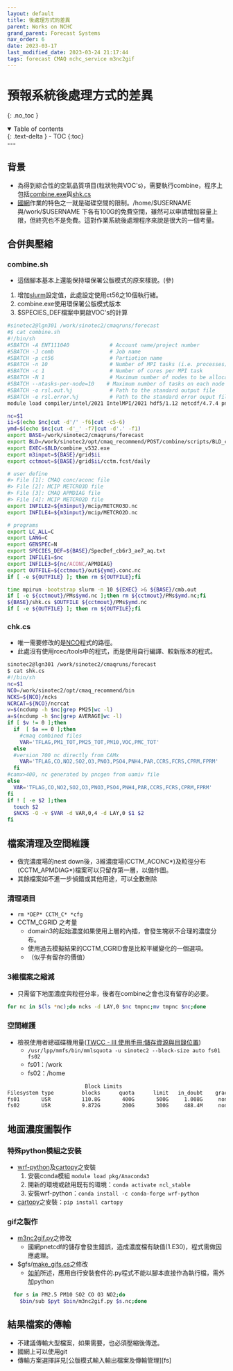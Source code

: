 ```yaml
---
layout: default
title: 後處理方式的差異
parent: Works on NCHC
grand_parent: Forecast Systems
nav_order: 6
date: 2023-03-17
last_modified_date: 2023-03-24 21:17:44
tags: forecast CMAQ nchc_service m3nc2gif
---
```


# 預報系統後處理方式的差異

{: .no_toc }

<details open markdown="block">
  <summary>
    Table of contents
  </summary>
  {: .text-delta }
- TOC
{:toc}
</details>
---

## 背景

- 為得到綜合性的空氣品質項目(粒狀物與VOC's)，需要執行combine，程序上包括[combine.exe](../../GridModels/POST/1.run_combMM_R_DM.md)與[shk.cs][shk]
- [國網][nchc]作業的特色之一就是磁碟空間的限制。/home/\$USERNAME與/work/\$USERNAME 下各有100G的免費空間，雖然可以申請增加容量上限，但終究也不是免費。這對作業系統後處理程序來說是很大的一個考量。

## 合併與壓縮

### combine.sh

- 這個腳本基本上還能保持環保署公版模式的原來樣貌。(參)
1. 增加[slurm][slurm]設定值，此處設定使用ct56之10個執行緒。
2. combine.exe使用環保署公版模式版本
3. $SPECIES_DEF檔案中開啟VOC's的計算

```bash
#sinotec2@lgn301 /work/sinotec2/cmaqruns/forecast
#$ cat combine.sh 
#!/bin/sh
#SBATCH -A ENT111040             # Account name/project number
#SBATCH -J comb                  # Job name
#SBATCH -p ct56                  # Partiotion name
#SBATCH -n 10                    # Number of MPI tasks (i.e. processes)
#SBATCH -c 1                     # Number of cores per MPI task
#SBATCH -N 1                     # Maximum number of nodes to be allocated
#SBATCH --ntasks-per-node=10    # Maximum number of tasks on each node
#SBATCH -o rsl.out.%j            # Path to the standard output file
#SBATCH -e rsl.error.%j          # Path to the standard error ouput file
module load compiler/intel/2021 IntelMPI/2021 hdf5/1.12 netcdf/4.7.4 pnetcdf/1.12.2

nc=$1
ii=$(echo $nc|cut -d'/' -f6|cut -c5-6)
ymd=$(echo $nc|cut -d'_' -f7|cut -d'.' -f1)
export BASE=/work/sinotec2/cmaqruns/forecast
export BLD=/work/sinotec2/opt/cmaq_recommend/POST/combine/scripts/BLD_combine_v532_intel
export EXEC=$BLD/combine_v532.exe
export m3input=${BASE}/grid$ii
export cctmout=${BASE}/grid$ii/cctm.fcst/daily

# user define
#> File [1]: CMAQ conc/aconc file
#> File [2]: MCIP METCRO3D file
#> File [3]: CMAQ APMDIAG file
#> File [4]: MCIP METCRO2D file
export INFILE2=${m3input}/mcip/METCRO3D.nc
export INFILE4=${m3input}/mcip/METCRO2D.nc

# programs
export LC_ALL=C
export LANG=C
export GENSPEC=N
export SPECIES_DEF=${BASE}/SpecDef_cb6r3_ae7_aq.txt
export INFILE1=$nc
export INFILE3=${nc/ACONC/APMDIAG}
export OUTFILE=${cctmout}/out${ymd}.conc.nc
if [ -e ${OUTFILE} ]; then rm ${OUTFILE};fi

time mpirun -bootstrap slurm -n 10 ${EXEC} >& ${BASE}/cmb.out
if [ -e ${cctmout}/PMs$ymd.nc ];then rm ${cctmout}/PMs$ymd.nc;fi
${BASE}/shk.cs $OUTFILE ${cctmout}/PMs$ymd.nc
if [ -e ${OUTFILE} ]; then rm ${OUTFILE};fi
```

### chk.cs

- 唯一需要修改的是[NCO][nco]程式的路徑。
- 此處沒有使用rcec/tools中的程式，而是使用自行編譯、較新版本的程式。

```bash
sinotec2@lgn301 /work/sinotec2/cmaqruns/forecast
$ cat shk.cs 
#!/bin/sh
nc=$1
NCO=/work/sinotec2/opt/cmaq_recommend/bin
NCKS=${NCO}/ncks
NCRCAT=${NCO}/ncrcat
v=$(ncdump -h $nc|grep PM25|wc -l)
a=$(ncdump -h $nc|grep AVERAGE|wc -l)
if [ $v != 0 ];then
  if  [ $a == 0 ];then
    #cmaq combined files
    VAR='TFLAG,PM1_TOT,PM25_TOT,PM10,VOC,PMC_TOT'
  else
  #version 700 nc directly from CAMx
    VAR='TFLAG,CO,NO2,SO2,O3,PNO3,PSO4,PNH4,PAR,CCRS,FCRS,CPRM,FPRM'
  fi
#camx>400, nc generated by pncgen from uamiv file
else
  VAR='TFLAG,CO,NO2,SO2,O3,PNO3,PSO4,PNH4,PAR,CCRS,FCRS,CPRM,FPRM'
fi
if ! [ -e $2 ];then
  touch $2
  $NCKS -O -v $VAR -d VAR,0,4 -d LAY,0 $1 $2
fi
```

## 檔案清理及空間維護

- 做完濃度場的nest down後，3維濃度場(CCTM_ACONC*)及粒徑分布(CCTM_APMDIAG*)檔案可以只留存第一層，以備作圖。
- 其餘檔案如不進一步偵錯或其他用途，可以全數刪除

### 清理項目

- `rm *DEP* CCTM_C* *cfg`
- CCTM_CGRID 之考量
  - domain3的起始濃度如果使用上層的內插，會發生塊狀不合理的濃度分布。
  - 使用過去模擬結果的CCTM_CGRID會是比較平緩變化的一個選項。
  - （似乎有留存的價值）

### 3維檔案之縮減

- 只需留下地面濃度與粒徑分率，後者在combine之會也沒有留存的必要。

```bash
for nc in $(ls *nc);do ncks -d LAY,0 $nc tmpnc;mv tmpnc $nc;done
```

### 空間維護

- 檢視使用者總磁碟機用量([TWCC - III 使用手冊:儲存資源與目錄位置](https://man.twcc.ai/@TWCC-III-manual/HyOgKIiuu))
  - `/usr/lpp/mmfs/bin/mmlsquota -u sinotec2 --block-size auto fs01 fs02`
  - fs01：/work
  - fs02：/home

```bash
                         Block Limits                                    |     File Limits
Filesystem type         blocks      quota      limit   in_doubt    grace |    files   quota    limit in_doubt    grace  Remarks
fs01       USR          110.8G       400G       500G     1.008G     none |    19790       0        0       85     none NCHC_AIcls.twcc.ai
fs02       USR          9.872G       200G       300G     488.4M     none |   194962       0        0       40     none NCHC_AIcls.twcc.ai
```

## 地面濃度圖製作

### 特殊python模組之安裝

- [wrf-python](../../utilities/Graphics/wrf-python/wrf-python.md)及[cartopy][cartopy]之安裝
  1. 安裝conda模組 `module load pkg/Anaconda3`
  2. 開新的環境或啟用既有的環境：`conda activate ncl_stable`
  3. 安裝wrf-python：`conda install -c conda-forge wrf-python`
- [cartopy][cartopy]之安裝：`pip install cartopy`

### gif之製作

- [m3nc2gif.py](../../utilities/Graphics/wrf-python/4.m3nc2gif.md)之修改
  - 國網pnetcdf的儲存會發生錯誤，造成濃度檔有缺值(1.E30)，程式需做因應處理。
- $gfs/[make_gifs.cs][make_gifs]之修改
  - [如前](1.ICBCforEA.md#cams數據之下載)所述，應用自行安裝套件的.py程式不能以腳本直接作為執行檔，需外加python

```bash
  for s in PM2.5 PM10 SO2 CO O3 NO2;do
    $bin/sub $pyt $bin/m3nc2gif.py $s.nc;done
```

## 結果檔案的傳輸

- 不建議傳輸大型檔案，如果需要，也必須壓縮後傳送。
- 國網上可以使用git
- 傳輸方案選擇詳見[公版模式輸入輸出檔案及傳輸管理][fs]

[nchc]: https://iservice.nchc.org.tw/nchc_service/nchc_service_twn3_hpc.php "國研院國網中心台灣杉三號(Taiwania 3)為國內提供開放服務申請的最大CPU高速計算主機(2021年)，擁有900個計算節點。"
[1]: https://sinotec2.github.io/Focus-on-Air-Quality/GridModels/TWNEPA_RecommCMAQ/exec/#1-主程式runcctm03csh "CMAQ Model System -> Recommend System -> 執行檔與程式庫 -> CCTM run scripts -> 1. 主程式(run.cctm.03.csh)"
[2]: https://sinotec2.github.io/Focus-on-Air-Quality/GridModels/TWNEPA_RecommCMAQ/exec/#2-模擬案例與時間projectconfig "CMAQ Model System -> Recommend System -> 執行檔與程式庫 -> CCTM run scripts -> 2-模擬案例與時間project.config"
[3]: https://sinotec2.github.io/Focus-on-Air-Quality/GridModels/TWNEPA_RecommCMAQ/exec/#3-科學設定檔cctmsourcev531ae7 "CMAQ Model System -> Recommend System -> 執行檔與程式庫 -> CCTM run scripts -> 3-科學設定檔cctm.source.v531.ae7"
[1dbcon]: https://sinotec2.github.io/Focus-on-Air-Quality/GridModels/BCON/1day_bc/ "逐日循序執行bcon.exe"
[icon]: https://sinotec2.github.io/Focus-on-Air-Quality/GridModels/ForecastSystem/10.fcst.cs/#下層icon "CMAQ Model System -> Recommend System -> 執行預報腳本之分段說明 -> CMAQ -> 下層ICON"
[make_gifs]: 15.make_gifs.md "地面濃度動畫批次製作"
[slurm]: ../../GridModels/TWNEPA_RecommCMAQ/module_slurm.md#slurm-commands "slurm-commands"
[evail]: ../TWNEPA_RecommCMAQ/module_slurm.md#csh-中執行module "csh腳本中執行module"
[trans]: ../../wind_models/WRFOUT/2.TransWrfout.md "因應intel MPI轉換wrfout格式"
[nco]: https://github.com/nco/nco "NCO NetCDF Operators@github"
[ncl]: https://www.ncl.ucar.edu/ "NCAR Command Language"


[shk]: ../../GridModels/POST/2.do_shk.md#shkcs "整併濃度檔案項目之腳本"
[cartopy]: https://zhajiman.github.io/post/cartopy_introduction/ "Cartopy 系列：从入门到放弃，炸鸡人博客2021-03-23"